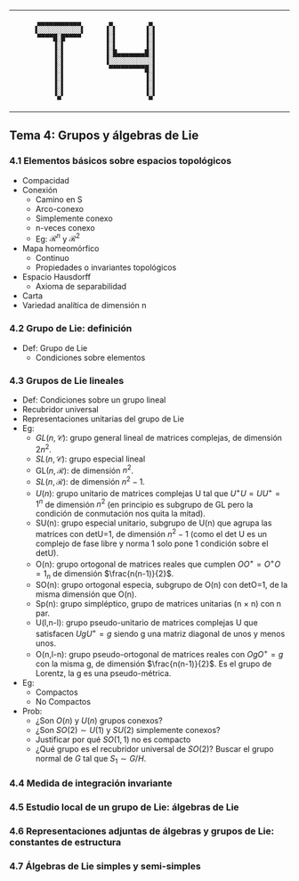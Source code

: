 
--------------------


           ▄▄▄▄▄▄▄▄▄▄▄       ▄         ▄
          ▐░░░░░░░░░░░▌     ▐░▌       ▐░▌
           ▀▀▀▀█░█▀▀▀▀      ▐░▌       ▐░▌
               ▐░▌          ▐░▌       ▐░▌
               ▐░▌          ▐░█▄▄▄▄▄▄▄█░▌
               ▐░▌          ▐░░░░░░░░░░░▌
               ▐░▌           ▀▀▀▀▀▀▀▀▀█░▌
               ▐░▌                    ▐░▌
               ▐░▌                    ▐░▌
               ▐░▌                    ▐░▌
                ▀                      ▀


--------------------


## Tema 4: Grupos y álgebras de Lie

### 4.1 Elementos básicos sobre espacios topológicos

- Compacidad
- Conexión
	- Camino en S
	- Arco-conexo
	- Simplemente conexo
	- n-veces conexo
	- Eg: $\mathcal{R}^n$ y $\mathcal{R}^2$
- Mapa homeomórfico
	- Continuo
	- Propiedades o invariantes topológicos
- Espacio Hausdorff
	- Axioma de separabilidad
- Carta
- Variedad analítica de dimensión n

### 4.2 Grupo de Lie: definición

- Def: Grupo de Lie
	- Condiciones sobre elementos

### 4.3 Grupos de Lie lineales

- Def: Condiciones sobre un grupo lineal
- Recubridor universal
- Representaciones unitarias del grupo de Lie
- Eg:
	- $GL(n,\mathcal{C})$: grupo general lineal de matrices complejas, de dimensión 2$n^2$.
	- $SL(n, \mathcal{C})$: grupo especial lineal
	-  GL($n,\mathcal{R}$): de dimensión $n^2$.
	- $SL(n,\mathcal{R})$: de dimensión $n^2-1$.
	- $U(n)$: grupo unitario de matrices complejas U tal que $U^+U=UU^+=\mathcal{1}^n$ de dimensión $n^2$ (en principio es subgrupo de GL pero la condición de conmutación nos quita la mitad).
	- SU(n): grupo especial unitario, subgrupo de U(n) que agrupa las matrices con detU=1, de dimensión $n^2-1$ (como el det U es un complejo de fase libre y norma 1 solo pone 1 condición sobre el detU).
	- O(n): grupo ortogonal de matrices reales que cumplen $OO^+=O^+O=\mathcal{1}_n$ de dimensión $\frac{n(n-1)}{2}$.
	- SO(n): grupo ortogonal especia, subgrupo de O(n) con detO=1, de la misma dimensión que O(n).
	- Sp(n): grupo simpléptico, grupo de matrices unitarias (n $\times$ n) con n par.
	- U(l,n-l): grupo pseudo-unitario de matrices complejas U que satisfacen $UgU^+=g$ siendo g una matriz diagonal de unos y menos unos.
	- O(n,l-n): grupo pseudo-ortogonal de matrices reales con $OgO^+=g$ con la misma g, de dimensión $\frac{n(n-1)}{2}$. Es el grupo de Lorentz, la g es una pseudo-métrica.
- Eg:
	- Compactos
	- No Compactos
- Prob:
	- ¿Son $O(n)$ y $U(n)$ grupos conexos?
	- ¿Son $SO(2)\sim U(1)$ y $SU(2)$ simplemente conexos?
	- Justificar por qué $SO(1,1)$ no es compacto
	- ¿Qué grupo es el recubridor universal de $SO(2)$? Buscar el grupo normal de $G$ tal que $S_1 \sim G/H$.

### 4.4 Medida de integración invariante

### 4.5 Estudio local de un grupo de Lie: álgebras de Lie
### 4.6 Representaciones adjuntas de álgebras y grupos de Lie: constantes de estructura
### 4.7 Álgebras de Lie simples y semi-simples
